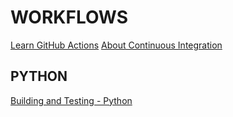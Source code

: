 # WORKFLOWS
[Learn GitHub Actions](https://docs.github.com/en/actions/learn-github-actions)
[About Continuous Integration](https://docs.github.com/en/actions/automating-builds-and-tests/about-continuous-integration)

## PYTHON
[Building and Testing - Python](https://docs.github.com/en/actions/automating-builds-and-tests/building-and-testing-python)
